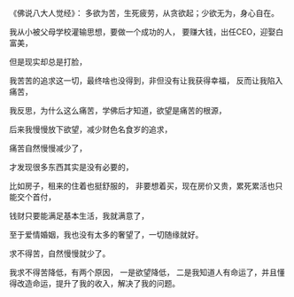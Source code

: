 《佛说八大人觉经》：
多欲为苦，生死疲劳，从贪欲起；少欲无为，身心自在。

我从小被父母学校灌输思想，要做一个成功的人，
要赚大钱，出任CEO，迎娶白富美，

但是现实却总是打脸，

我苦苦的追求这一切，最终啥也没得到，非但没有让我获得幸福，
反而让我陷入痛苦，

我反思，为什么这么痛苦，学佛后才知道，欲望是痛苦的根源，

后来我慢慢放下欲望，减少财色名食岁的追求，

痛苦自然慢慢减少了，

才发现很多东西其实是没有必要的，

比如房子，租来的住着也挺舒服的，
非要想着买，现在房价又贵，累死累活也只能交个首付，

钱财只要能满足基本生活，我就满意了，

至于爱情婚姻，我也没有太多的奢望了，一切随缘就好。

求不得苦，自然慢慢就少了。

我求不得苦降低，有两个原因，
一是欲望降低，
二是我知道人有命运了，并且懂得改造命运，提升了我的收入，解决了我的问题。